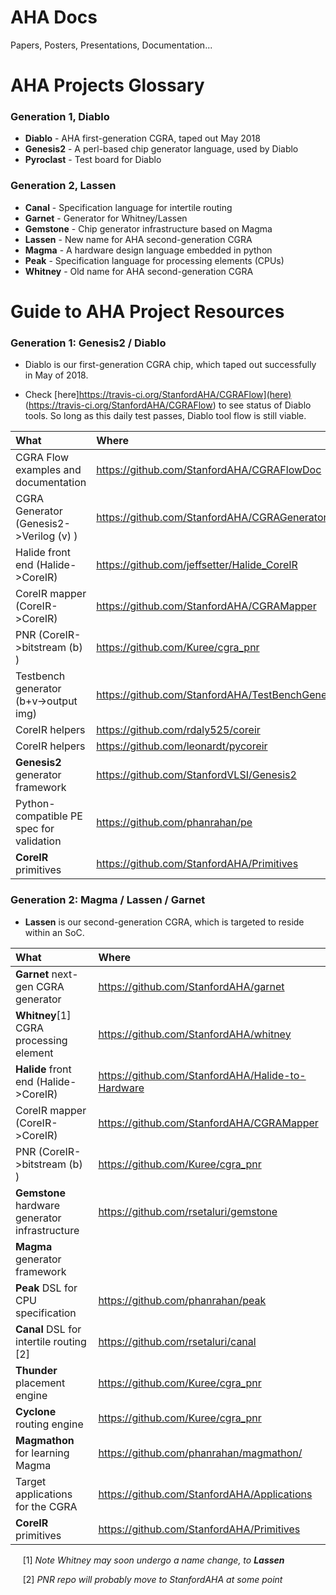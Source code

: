 # AHA Docs
Papers, Posters, Presentations, Documentation...

# AHA Projects Glossary

### Generation 1, Diablo
* **Diablo**    - AHA first-generation CGRA, taped out May 2018
* **Genesis2**  - A perl-based chip generator language, used by Diablo
* **Pyroclast** - Test board for Diablo

### Generation 2, Lassen
* **Canal**    - Specification language for intertile routing
* **Garnet**   - Generator for Whitney/Lassen
* **Gemstone** - Chip generator infrastructure based on Magma
* **Lassen**   - New name for AHA second-generation CGRA
* **Magma**    - A hardware design language embedded in python
* **Peak**     - Specification language for processing elements (CPUs)
* **Whitney**  - Old name for AHA second-generation CGRA



# Guide to AHA Project Resources
### Generation 1: Genesis2 / Diablo

* Diablo is our first-generation CGRA chip, which taped out successfully in May of 2018.

* Check [here]https://travis-ci.org/StanfordAHA/CGRAFlow](here) (https://travis-ci.org/StanfordAHA/CGRAFlow)
to see status of Diablo tools. So long as this daily test passes, Diablo tool flow is still viable.


| What                                    | Where                               |
| :-------------------------------------- | :---------------------------------- |
| CGRA Flow examples and documentation    | https://github.com/StanfordAHA/CGRAFlowDoc
| CGRA Generator (Genesis2->Verilog (v) ) | https://github.com/StanfordAHA/CGRAGenerator|
| Halide front end (Halide->CoreIR)       | https://github.com/jeffsetter/Halide_CoreIR |
| CoreIR mapper (CoreIR->CoreIR)          | https://github.com/StanfordAHA/CGRAMapper   |
| PNR (CoreIR->bitstream (b) )            | https://github.com/Kuree/cgra_pnr           |
| Testbench generator (b+v->output img)   | https://github.com/StanfordAHA/TestBenchGenerator |
| CoreIR helpers                          | https://github.com/rdaly525/coreir          |
| CoreIR helpers                          | https://github.com/leonardt/pycoreir        |
| **Genesis2** generator framework        | https://github.com/StanfordVLSI/Genesis2 |
| Python-compatible PE spec for validation| https://github.com/phanrahan/pe     |
| **CoreIR** primitives                   | https://github.com/StanfordAHA/Primitives |

### Generation 2: Magma / Lassen / Garnet

* **Lassen** is our second-generation CGRA, which is targeted to reside within an SoC.


| What                                    | Where                               |
| :-------------------------------------- | :---------------------------------- |
| **Garnet** next-gen CGRA generator      | https://github.com/StanfordAHA/garnet |
| **Whitney**[1] CGRA processing element  | https://github.com/StanfordAHA/whitney
| **Halide** front end (Halide->CoreIR)   | https://github.com/StanfordAHA/Halide-to-Hardware |
| CoreIR mapper (CoreIR->CoreIR)          | https://github.com/StanfordAHA/CGRAMapper
| PNR (CoreIR->bitstream (b) )            | https://github.com/Kuree/cgra_pnr        |
| **Gemstone** hardware generator infrastructure | https://github.com/rsetaluri/gemstone |
| **Magma** generator framework           | 
| **Peak** DSL for CPU specification      | https://github.com/phanrahan/peak
| **Canal** DSL for intertile routing [2] | https://github.com/rsetaluri/canal
| **Thunder** placement engine            | https://github.com/Kuree/cgra_pnr           |
| **Cyclone** routing engine              | https://github.com/Kuree/cgra_pnr           |
| **Magmathon** for learning Magma        | https://github.com/phanrahan/magmathon/ |
| Target applications for the CGRA        | https://github.com/StanfordAHA/Applications
| **CoreIR** primitives                   | https://github.com/StanfordAHA/Primitives |

&nbsp;&nbsp;&nbsp;&nbsp; [1] <i>Note Whitney may soon undergo a name change, to **Lassen**</i>

&nbsp;&nbsp;&nbsp;&nbsp; [2] <i>PNR repo will probably move to StanfordAHA at some point</i>





